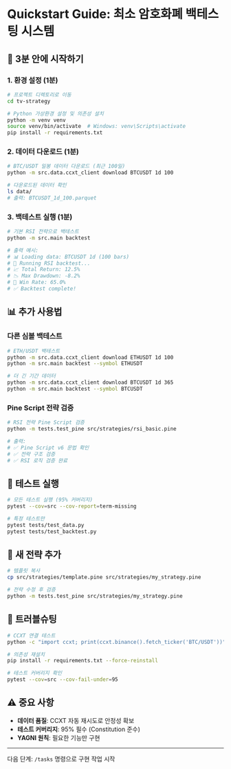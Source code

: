 # Quickstart Guide: 최소 암호화폐 백테스팅 시스템

## 🚀 3분 안에 시작하기

### 1. 환경 설정 (1분)

```bash
# 프로젝트 디렉토리로 이동
cd tv-strategy

# Python 가상환경 설정 및 의존성 설치
python -m venv venv
source venv/bin/activate  # Windows: venv\Scripts\activate
pip install -r requirements.txt
```

### 2. 데이터 다운로드 (1분)

```bash
# BTC/USDT 일봉 데이터 다운로드 (최근 100일)
python -m src.data.ccxt_client download BTCUSDT 1d 100

# 다운로드된 데이터 확인
ls data/
# 출력: BTCUSDT_1d_100.parquet
```

### 3. 백테스트 실행 (1분)

```bash
# 기본 RSI 전략으로 백테스트
python -m src.main backtest

# 출력 예시:
# 📊 Loading data: BTCUSDT 1d (100 bars)
# 🔄 Running RSI backtest...
# 📈 Total Return: 12.5%
# 📉 Max Drawdown: -8.2%
# 🎯 Win Rate: 65.0%
# ✅ Backtest complete!
```

## 📊 추가 사용법

### 다른 심볼 백테스트

```bash
# ETH/USDT 백테스트
python -m src.data.ccxt_client download ETHUSDT 1d 100
python -m src.main backtest --symbol ETHUSDT

# 더 긴 기간 데이터
python -m src.data.ccxt_client download BTCUSDT 1d 365
python -m src.main backtest --symbol BTCUSDT
```

### Pine Script 전략 검증

```bash
# RSI 전략 Pine Script 검증
python -m tests.test_pine src/strategies/rsi_basic.pine

# 출력:
# ✅ Pine Script v6 문법 확인
# ✅ 전략 구조 검증
# ✅ RSI 로직 검증 완료
```

## 🧪 테스트 실행

```bash
# 모든 테스트 실행 (95% 커버리지)
pytest --cov=src --cov-report=term-missing

# 특정 테스트만
pytest tests/test_data.py
pytest tests/test_backtest.py
```

## 🔧 새 전략 추가

```bash
# 템플릿 복사
cp src/strategies/template.pine src/strategies/my_strategy.pine

# 전략 수정 후 검증
python -m tests.test_pine src/strategies/my_strategy.pine
```

## 🐛 트러블슈팅

```bash
# CCXT 연결 테스트
python -c "import ccxt; print(ccxt.binance().fetch_ticker('BTC/USDT'))"

# 의존성 재설치
pip install -r requirements.txt --force-reinstall

# 테스트 커버리지 확인
pytest --cov=src --cov-fail-under=95
```

## ⚠️ 중요 사항

- **데이터 품질**: CCXT 자동 재시도로 안정성 확보
- **테스트 커버리지**: 95% 필수 (Constitution 준수)
- **YAGNI 원칙**: 필요한 기능만 구현

---

다음 단계: `/tasks` 명령으로 구현 작업 시작
